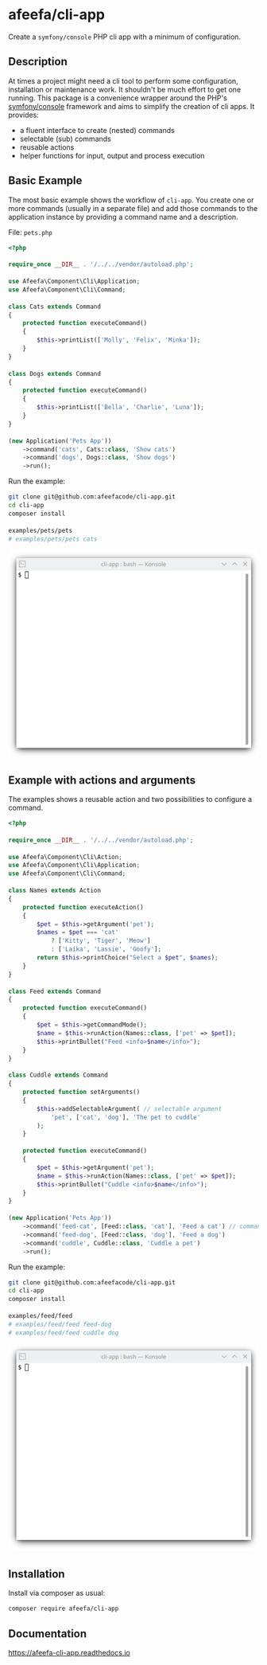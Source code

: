 # afeefa/cli-app

Create a `symfony/console` PHP cli app with a minimum of configuration.

## Description

At times a project might need a cli tool to perform some configuration, installation or maintenance work. It shouldn't be much effort to get one running. This package is a convenience wrapper around the PHP's [symfony/console](https://github.com/symfony/console) framework and aims to simplify the creation of cli apps. It provides:

* a fluent interface to create (nested) commands
* selectable (sub) commands
* reusable actions
* helper functions for input, output and process execution

## Basic Example

The most basic example shows the workflow of `cli-app`. You create one or more commands (usually in a separate file) and add those commands to the application instance by providing a command name and a description.

File: `pets.php`

```php
<?php

require_once __DIR__ . '/../../vendor/autoload.php';

use Afeefa\Component\Cli\Application;
use Afeefa\Component\Cli\Command;

class Cats extends Command
{
    protected function executeCommand()
    {
        $this->printList(['Molly', 'Felix', 'Minka']);
    }
}

class Dogs extends Command
{
    protected function executeCommand()
    {
        $this->printList(['Bella', 'Charlie', 'Luna']);
    }
}

(new Application('Pets App'))
    ->command('cats', Cats::class, 'Show cats')
    ->command('dogs', Dogs::class, 'Show dogs')
    ->run();
```

Run the example:

```bash
git clone git@github.com:afeefacode/cli-app.git
cd cli-app
composer install

examples/pets/pets
# examples/pets/pets cats
```

![output](https://raw.githubusercontent.com/afeefacode/cli-app/main/docs/source/_static/pets.gif "output")

## Example with actions and arguments

The examples shows a reusable action and two possibilities to configure a command.

```php
<?php

require_once __DIR__ . '/../../vendor/autoload.php';

use Afeefa\Component\Cli\Action;
use Afeefa\Component\Cli\Application;
use Afeefa\Component\Cli\Command;

class Names extends Action
{
    protected function executeAction()
    {
        $pet = $this->getArgument('pet');
        $names = $pet === 'cat'
            ? ['Kitty', 'Tiger', 'Meow']
            : ['Laika', 'Lassie', 'Goofy'];
        return $this->printChoice("Select a $pet", $names);
    }
}

class Feed extends Command
{
    protected function executeCommand()
    {
        $pet = $this->getCommandMode();
        $name = $this->runAction(Names::class, ['pet' => $pet]);
        $this->printBullet("Feed <info>$name</info>");
    }
}

class Cuddle extends Command
{
    protected function setArguments()
    {
        $this->addSelectableArgument( // selectable argument
            'pet', ['cat', 'dog'], 'The pet to cuddle'
        );
    }

    protected function executeCommand()
    {
        $pet = $this->getArgument('pet');
        $name = $this->runAction(Names::class, ['pet' => $pet]);
        $this->printBullet("Cuddle <info>$name</info>");
    }
}

(new Application('Pets App'))
    ->command('feed-cat', [Feed::class, 'cat'], 'Feed a cat') // command mode
    ->command('feed-dog', [Feed::class, 'dog'], 'Feed a dog')
    ->command('cuddle', Cuddle::class, 'Cuddle a pet')
    ->run();
```

Run the example:

```bash
git clone git@github.com:afeefacode/cli-app.git
cd cli-app
composer install

examples/feed/feed
# examples/feed/feed feed-dog
# examples/feed/feed cuddle dog
```

![output](https://raw.githubusercontent.com/afeefacode/cli-app/main/docs/source/_static/feed.gif "output")

## Installation

Install via composer as usual:

```bash
composer require afeefa/cli-app
```

## Documentation

https://afeefa-cli-app.readthedocs.io
